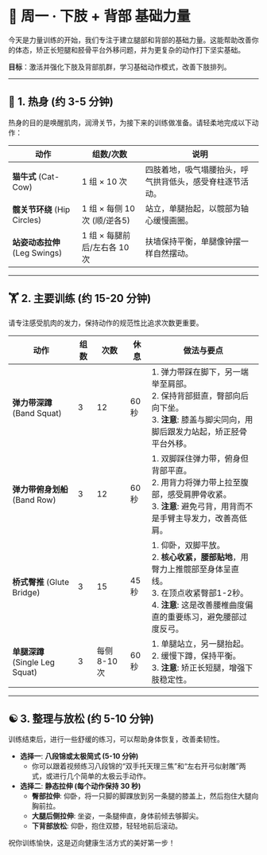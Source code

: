 # 🤸 周一 · 下肢 + 背部 基础力量

今天是力量训练的开始，我们专注于建立腿部和背部的基础力量。这能帮助改善你的体态，矫正长短腿和胫骨平台外移问题，并为更复杂的动作打下坚实基础。

**目标**：激活并强化下肢及背部肌群，学习基础动作模式，改善下肢排列。

---

## 🧘 1. 热身 (约 3-5 分钟)

热身的目的是唤醒肌肉，润滑关节，为接下来的训练做准备。请轻柔地完成以下动作：

| 动作                      | 组数/次数                   | 说明                                                 |
| ------------------------- | --------------------------- | ---------------------------------------------------- |
| **猫牛式** (Cat-Cow)      | 1 组 × 10 次                | 四肢着地，吸气塌腰抬头，呼气拱背低头，感受脊柱逐节活动。 |
| **髋关节环绕** (Hip Circles) | 1 组 × 每侧 10 次 (顺/逆各5) | 站立，单腿抬起，以髋部为轴心缓慢画圈。               |
| **站姿动态拉伸** (Leg Swings) | 1 组 × 每腿前后/左右各 10 次 | 扶墙保持平衡，单腿像钟摆一样自然摆动。                 |

---

## 🏋️ 2. 主要训练 (约 15-20 分钟)

请专注感受肌肉的发力，保持动作的规范性比追求次数更重要。

| 动作                            | 组数 | 次数 | 休息 | 做法与要点                                                                                                                                                             |
| ------------------------------- | ---- | ---- | ---- | ---------------------------------------------------------------------------------------------------------------------------------------------------------------------- |
| **弹力带深蹲** (Band Squat)     | 3    | 12   | 60秒 | 1. 弹力带踩在脚下，另一端举至肩部。<br>2. 保持背部挺直，臀部向后向下坐。<br>3. **注意**: 膝盖与脚尖同向，用脚后跟发力站起，矫正胫骨平台外移。                           |
| **弹力带俯身划船** (Band Row) | 3    | 12   | 60秒 | 1. 双脚踩住弹力带，俯身但背部平直。<br>2. 用背力将弹力带上拉至腹部，感受肩胛骨收紧。<br>3. **注意**: 避免弓背，用背而不是手臂主导发力，改善高低肩。                       |
| **桥式臀推** (Glute Bridge)     | 3    | 15   | 45秒 | 1. 仰卧，双脚平放。<br>2. **核心收紧，腰部贴地**，用臀力上推髋部至身体呈直线。<br>3. 在顶点收紧臀部1-2秒。<br>4. **注意**: 这是改善腰椎曲度偏直的重要练习，避免腰部过度反弓。 |
| **单腿深蹲** (Single Leg Squat) | 3    | 每侧 8-10 次 | 60秒 | 1. 单腿站立，另一腿抬起。<br>2. 缓慢下蹲，保持平衡。<br>3. **注意**: 矫正长短腿，增强下肢稳定性。                                                                     |

---

## ☯️ 3. 整理与放松 (约 5-10 分钟)

训练结束后，进行一些舒缓的练习，可以帮助身体恢复，改善柔韧性。

- **选择一**: **八段锦或太极简式 (5-10 分钟)**
  - 你可以跟着视频练习八段锦的“双手托天理三焦”和“左右开弓似射雕”两式，或进行几个简单的太极云手动作。
- **选择二**: **静态拉伸 (每个动作保持 30 秒)**
  - **臀部拉伸**: 仰卧，将一只脚的脚踝放到另一条腿的膝盖上，然后抱住大腿向胸前拉。
  - **大腿后侧拉伸**: 坐姿，一条腿伸直，身体前倾去够脚尖。
  - **下背部放松**: 仰卧，抱住双膝，轻轻地前后滚动。

祝你训练愉快，这是迈向健康生活方式的美好第一步！ 